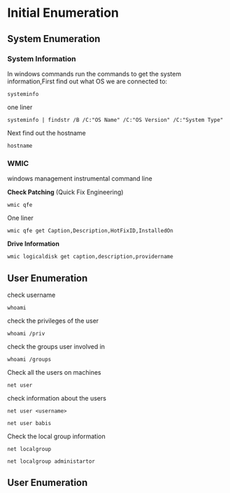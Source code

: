 # Initial Enumeration

## System Enumeration
### System Information

In windows commands run the commands to get the system information,First find out what OS we are connected to:

```
systeminfo
```

one liner

```
systeminfo | findstr /B /C:"OS Name" /C:"OS Version" /C:"System Type"
```

 Next find out the hostname
 
```
hostname
```

### WMIC 

windows management instrumental command line 

**Check Patching** (Quick Fix Engineering)

```
wmic qfe
```

One liner

```
wmic qfe get Caption,Description,HotFixID,InstalledOn
```


**Drive Information**

```
wmic logicaldisk get caption,description,providername
```

## User Enumeration

check username

```
whoami
```

check the privileges of the user

```
whoami /priv
```

check the groups user involved in

```
whoami /groups
```

Check all the users on machines

```
net user
```

check information about the users 

```
net user <username>
```

```
net user babis
```

Check the local group information

```
net localgroup
```

```
net localgroup administartor
```



## User Enumeration
